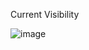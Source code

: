 Current Visibility

![image](https://github.com/user-attachments/assets/f43a9303-724a-4c83-98b1-7ebb699b9b15)
